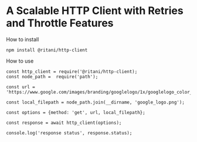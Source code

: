 # A Scalable HTTP Client with Retries and Throttle Features

How to install

    npm install @ritani/http-client

How to use

    const http_client = require('@ritani/http-client);
    const node_path =  require('path');

    const url = 'https://www.google.com/images/branding/googlelogo/1x/googlelogo_color_272x92dp.png';

    const local_filepath = node_path.join(__dirname, 'google_logo.png');

    const options = {method: 'get', url, local_filepath};

    const response = await http_client(options);
    
    console.log('response status', response.status);
